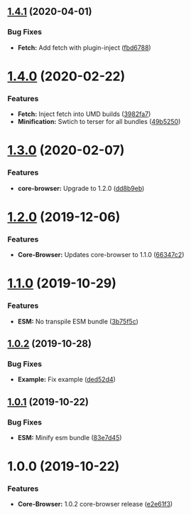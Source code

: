## [1.4.1](https://github.com/ideal-postcodes/core-browser-bundled/compare/1.4.0...1.4.1) (2020-04-01)


### Bug Fixes

* **Fetch:** Add fetch with plugin-inject ([fbd6788](https://github.com/ideal-postcodes/core-browser-bundled/commit/fbd67882140d28d99632e3136c0d6df7ab81992f))

# [1.4.0](https://github.com/ideal-postcodes/core-browser-bundled/compare/1.3.0...1.4.0) (2020-02-22)


### Features

* **Fetch:** Inject fetch into UMD builds ([3982fa7](https://github.com/ideal-postcodes/core-browser-bundled/commit/3982fa721169198c02a86bd881eab81c936f2b61))
* **Minification:** Swtich to terser for all bundles ([49b5250](https://github.com/ideal-postcodes/core-browser-bundled/commit/49b52506c71f68bff102dc08c12d4516373a1e23))

# [1.3.0](https://github.com/ideal-postcodes/core-browser-bundled/compare/1.2.0...1.3.0) (2020-02-07)


### Features

* **core-browser:** Upgrade to 1.2.0 ([dd8b9eb](https://github.com/ideal-postcodes/core-browser-bundled/commit/dd8b9eb9af1f0028bb5c2956e1805299d606130e))

# [1.2.0](https://github.com/ideal-postcodes/core-browser-bundled/compare/1.1.0...1.2.0) (2019-12-06)


### Features

* **Core-Browser:** Updates core-browser to 1.1.0 ([66347c2](https://github.com/ideal-postcodes/core-browser-bundled/commit/66347c28365497fdb10f4dd0ed2509651b1cdcfd))

# [1.1.0](https://github.com/ideal-postcodes/core-browser-bundled/compare/1.0.2...1.1.0) (2019-10-29)


### Features

* **ESM:** No transpile ESM bundle ([3b75f5c](https://github.com/ideal-postcodes/core-browser-bundled/commit/3b75f5c395da3d947a68f35b52325c36febc117a))

## [1.0.2](https://github.com/ideal-postcodes/core-browser-bundled/compare/1.0.1...1.0.2) (2019-10-28)


### Bug Fixes

* **Example:** Fix example ([ded52d4](https://github.com/ideal-postcodes/core-browser-bundled/commit/ded52d425eef38488333055b1112dceaf6511e70))

## [1.0.1](https://github.com/ideal-postcodes/core-browser-bundled/compare/1.0.0...1.0.1) (2019-10-22)


### Bug Fixes

* **ESM:** Minify esm bundle ([83e7d45](https://github.com/ideal-postcodes/core-browser-bundled/commit/83e7d452abe4b8d37f024904fa89234e3aad0323))

# 1.0.0 (2019-10-22)


### Features

* **Core-Browser:** 1.0.2 core-browser release ([e2e61f3](https://github.com/ideal-postcodes/core-browser-bundled/commit/e2e61f393867b3853eb2e8d1ae256c0891f82fbb))
